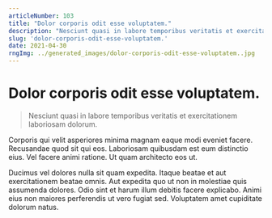 ```yaml
---
articleNumber: 103
title: "Dolor corporis odit esse voluptatem."
description: "Nesciunt quasi in labore temporibus veritatis et exercitationem laboriosam dolorum."
slug: 'dolor-corporis-odit-esse-voluptatem.'
date: 2021-04-30
rngImg: ../generated_images/dolor-corporis-odit-esse-voluptatem..jpg
---
```


# Dolor corporis odit esse voluptatem.

> Nesciunt quasi in labore temporibus veritatis et exercitationem laboriosam dolorum.

Corporis qui velit asperiores minima magnam eaque modi eveniet facere. Recusandae quod sit qui eos. Laboriosam quibusdam est eum distinctio eius. Vel facere animi ratione. Ut quam architecto eos ut.
 Ducimus vel dolores nulla sit quam expedita. Itaque beatae et aut exercitationem beatae omnis. Aut expedita quo ut non in molestiae quis assumenda dolores. Odio sint et harum illum debitis facere explicabo. Animi eius non maiores perferendis ut vero fugiat sed. Voluptatem amet cupiditate dolorum natus.
